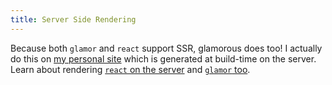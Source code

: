 ```yaml
---
title: Server Side Rendering
---
```


Because both `glamor` and `react` support SSR, glamorous does too! I actually do this
on [my personal site](https://github.com/kentcdodds/kentcdodds.com) which is generated at build-time
on the server. Learn about rendering
[`react` on the server](https://facebook.github.io/react/docs/react-dom-server.html) and
[`glamor` too](https://github.com/threepointone/glamor/blob/5e7d988211330b8e2fca5bb8da78e35051444efd/docs/server.md).
